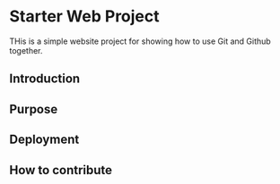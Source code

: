 # Starter Web Project

THis is a simple website project for showing how to use Git and Github together.

## Introduction

## Purpose

## Deployment

## How to contribute